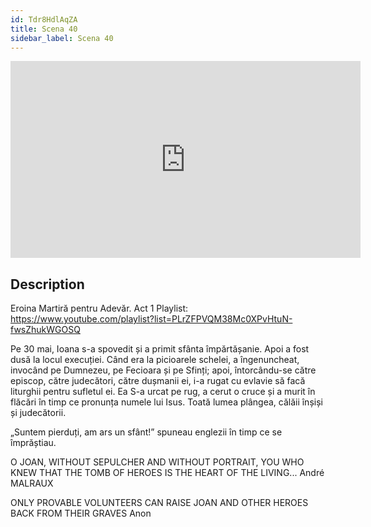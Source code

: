 ```yaml
---
id: Tdr8HdlAqZA
title: Scena 40
sidebar_label: Scena 40
---
```


<iframe
  width="560"
  height="315"
  src="https://www.youtube.com/embed/Tdr8HdlAqZA"
  title="YouTube video player"
  frameborder="0"
  allow="accelerometer; autoplay; clipboard-write; encrypted-media; gyroscope; picture-in-picture; web-share"
  referrerpolicy="strict-origin-when-cross-origin"
  allowfullscreen
></iframe>

## Description

Eroina Martiră pentru Adevăr. Act 1 
Playlist: https://www.youtube.com/playlist?list=PLrZFPVQM38Mc0XPvHtuN-fwsZhukWGOSQ 

Pe 30 mai, Ioana s-a spovedit și a primit sfânta împărtășanie. Apoi a fost dusă la locul execuției. Când era la picioarele schelei, a îngenuncheat, invocând pe Dumnezeu, pe Fecioara și pe Sfinți; apoi, întorcându-se către episcop, către judecători, către dușmanii ei, i-a rugat cu evlavie să facă liturghii pentru sufletul ei. Ea S-a urcat pe rug, a cerut o cruce și a murit în flăcări în timp ce pronunța numele lui Isus. Toată lumea plângea, călăii înșiși și judecătorii.

„Suntem pierduți, am ars un sfânt!” spuneau englezii în timp ce se împrăștiau.

O JOAN, WITHOUT SEPULCHER AND WITHOUT PORTRAIT, YOU WHO KNEW THAT THE TOMB OF HEROES IS THE HEART OF THE LIVING... André MALRAUX

ONLY PROVABLE VOLUNTEERS CAN RAISE JOAN AND OTHER HEROES BACK FROM THEIR GRAVES Anon

